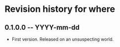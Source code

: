 # Revision history for where

## 0.1.0.0  -- YYYY-mm-dd

* First version. Released on an unsuspecting world.

